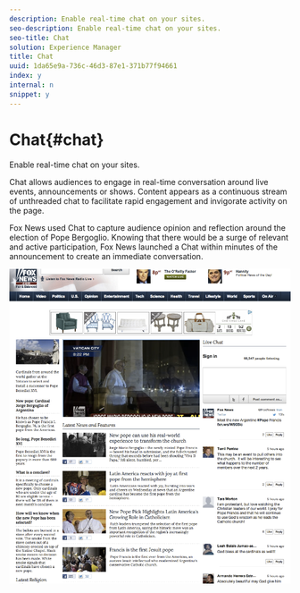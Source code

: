 ```yaml
---
description: Enable real-time chat on your sites.
seo-description: Enable real-time chat on your sites.
seo-title: Chat
solution: Experience Manager
title: Chat
uuid: 1da65e9a-736c-46d3-87e1-371b77f94661
index: y
internal: n
snippet: y
---
```


# Chat{#chat}

Enable real-time chat on your sites.

Chat allows audiences to engage in real-time conversation around live events, announcements or shows. Content appears as a continuous stream of unthreaded chat to facilitate rapid engagement and invigorate activity on the page.

Fox News used Chat to capture audience opinion and reflection around the election of Pope Bergoglio. Knowing that there would be a surge of relevant and active participation, Fox News launched a Chat within minutes of the announcement to create an immediate conversation.

![](assets/chat_example.png)

